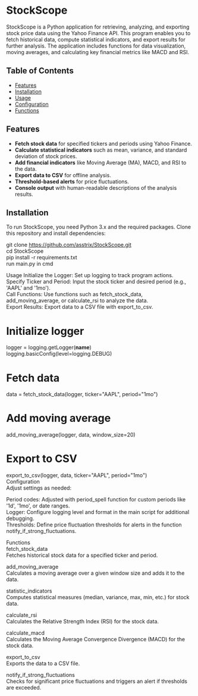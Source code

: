 # StockScope

StockScope is a Python application for retrieving, analyzing, and exporting stock price data using the Yahoo Finance API. 
This program enables you to fetch historical data, compute statistical indicators, and export results for further analysis. 
The application includes functions for data visualization, moving averages, and calculating key financial metrics like MACD and RSI.

## Table of Contents

- [Features](#features)
- [Installation](#installation)
- [Usage](#usage)
- [Configuration](#configuration)
- [Functions](#functions)

## Features

- **Fetch stock data** for specified tickers and periods using Yahoo Finance.
- **Calculate statistical indicators** such as mean, variance, and standard deviation of stock prices.
- **Add financial indicators** like Moving Average (MA), MACD, and RSI to the data.
- **Export data to CSV** for offline analysis.
- **Threshold-based alerts** for price fluctuations.
- **Console output** with human-readable descriptions of the analysis results.

## Installation

To run StockScope, you need Python 3.x and the required packages. Clone this repository and install dependencies:

git clone https://github.com/asstrix/StockScope.git<br>
cd StockScope<br>
pip install -r requirements.txt<br>
run main.py in cmd


Usage
Initialize the Logger: Set up logging to track program actions.<br>
Specify Ticker and Period: Input the stock ticker and desired period (e.g., 'AAPL' and '1mo').<br>
Call Functions: Use functions such as fetch_stock_data, add_moving_average, or calculate_rsi to analyze the data.<br>
Export Results: Export data to a CSV file with export_to_csv.<br>

# Initialize logger
logger = logging.getLogger(__name__)<br>
logging.basicConfig(level=logging.DEBUG)

# Fetch data
data = fetch_stock_data(logger, ticker="AAPL", period="1mo")

# Add moving average
add_moving_average(logger, data, window_size=20)

# Export to CSV
export_to_csv(logger, data, ticker="AAPL", period="1mo")<br>
Configuration<br>
Adjust settings as needed:<br>

Period codes: Adjusted with period_spell function for custom periods like '1d', '1mo', or date ranges.<br>
Logger: Configure logging level and format in the main script for additional debugging.<br>
Thresholds: Define price fluctuation thresholds for alerts in the function notify_if_strong_fluctuations.<br>

Functions<br>
fetch_stock_data<br>
Fetches historical stock data for a specified ticker and period.

add_moving_average<br>
Calculates a moving average over a given window size and adds it to the data.

statistic_indicators<br>
Computes statistical measures (median, variance, max, min, etc.) for stock data.

calculate_rsi<br>
Calculates the Relative Strength Index (RSI) for the stock data.

calculate_macd<br>
Calculates the Moving Average Convergence Divergence (MACD) for the stock data.

export_to_csv<br>
Exports the data to a CSV file.

notify_if_strong_fluctuations<br>
Checks for significant price fluctuations and triggers an alert if thresholds are exceeded.

